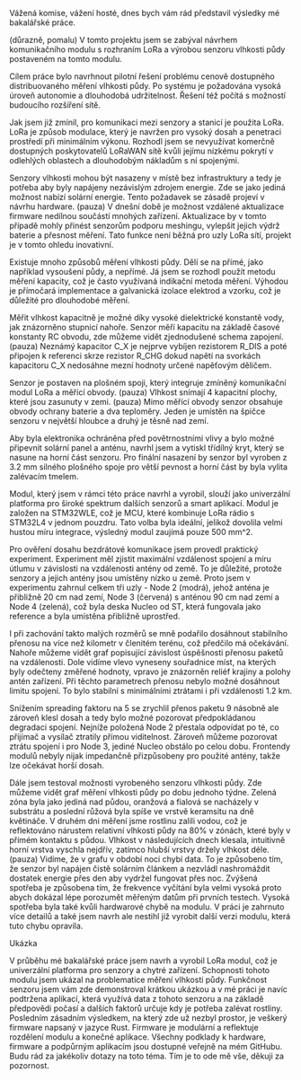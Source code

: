
Vážená komise, vážení hosté, dnes bych vám rád představil výsledky mé bakalářské práce.

(důrazně, pomalu) V tomto projektu jsem se zabýval návrhem komunikačního modulu s rozhraním LoRa a výrobou senzoru vlhkosti půdy postaveném na tomto modulu.

Cílem práce bylo navrhnout pilotní řešení problému cenově dostupného distribuovaného měření vlhkosti půdy. Po systému je požadována vysoká úroveň autonomie a dlouhodobá udržitelnost. Řešení též počítá s možností budoucího rozšíření sítě.

Jak jsem již zmínil, pro komunikaci mezi senzory a stanicí je použita LoRa. LoRa je způsob modulace, který je navržen pro vysoký dosah a penetraci prostředí při minimálním výkonu. Rozhodl jsem se nevyužívat komerčně dostupných poskytovatelů LoRaWAN sítě kvůli jejímu nízkému pokrytí v odlehlých oblastech a dlouhodobým nákladům s ní spojenými.

Senzory vlhkosti mohou být nasazeny v místě bez infrastruktury a tedy je potřeba aby byly napájeny nezávislým zdrojem energie. Zde se jako jediná možnost nabízí solární energie. Tento požadavek se zásadě projeví v návrhu hardware. (pauza) V dnešní době je možnost vzdálené aktualizace firmware nedílnou součástí mnohých zařízení. Aktualizace by v tomto případě mohly přinést senzorům podporu meshingu, vylepšit jejich výdrž baterie a přesnost měření. Tato funkce není běžná pro uzly LoRa sítí, projekt je v tomto ohledu inovativní.

Existuje mnoho způsobů měření vlhkosti půdy. Dělí se na přímé, jako například vysoušení půdy, a nepřímé. Já jsem se rozhodl použít metodu měření kapacity, což je často využívaná indikační metoda měření. Výhodou je přímočará implementace a galvanická izolace elektrod a vzorku, což je důležité pro dlouhodobé měření.

Měřit vlhkost kapacitně je možné díky vysoké dielektrické konstantě vody, jak znázorněno stupnicí nahoře. Senzor měří kapacitu na základě časové konstanty RC obvodu, zde můžeme vidět zjednodušené schema zapojení. (pauza) Neznámý kapacitor C_X je nejprve vybíjen rezistorem R_DIS a poté připojen k referenci skrze rezistor R_CHG dokud napětí na svorkách kapacitoru C_X nedosáhne mezní hodnoty určené napěťovým děličem.

Senzor je postaven na plošném spoji, který integruje zmíněný komunikační modul LoRa a měřící obvody. (pauza) Vlhkost snímají 4 kapacitní plochy, které jsou zasunuty v zemi. (pauza) Mimo měřící obvody senzor obsahuje obvody ochrany baterie a dva teploměry. Jeden je umístěn na špičce senzoru v největší hloubce a druhý je těsně nad zemí.

Aby byla elektronika ochráněna před povětrnostními vlivy a bylo možné připevnit solární panel a anténu, navrhl jsem a vytiskl třídílný kryt, který se nasune na horní část senzoru. Pro finální nasazení by senzor byl vyroben z 3.2 mm silného plošného spoje pro větší pevnost a horní část by byla vylita zalévacím tmelem.

Modul, který jsem v rámci této práce navrhl a vyrobil, slouží jako univerzální platforma pro široké spektrum dalších senzorů a smart aplikací. Modul je založen na STM32WLE, což je MCU, které kombinuje LoRa rádio s STM32L4 v jednom pouzdru. Tato volba byla ideální, jelikož dovolila velmi hustou míru integrace, výsledný modul zaujímá pouze 500 mm^2.

Pro ověření dosahu bezdrátové komunikace jsem provedl praktický experiment. Experiment měl zjistit maximální vzdálenost spojení a míru útlumu v závislosti na vzdálenosti antény od země. To je důležité, protože senzory a jejich antény jsou umístěny nízko u země. Proto jsem v experimentu zahrnul celkem tři uzly - Node 2 (modrá), jehož anténa je přibližně 20 cm nad zemí, Node 3 (červená) s anténou 90 cm nad zemí a Node 4 (zelená), což byla deska Nucleo od ST, která fungovala jako reference a byla umístěna přibližně uprostřed.

I při zachování takto malých rozměrů se mně podařilo dosáhnout stabilního přenosu na více než kilometr v členitém terénu, což předčilo má očekávání. Nahoře můžeme vidět graf popisující závislost úspěšnosti přenosu paketů na vzdálenosti. Dole vidíme vlevo vyneseny souřadnice míst, na kterých byly odečteny změřené hodnoty, vpravo je znázorněn reliéf krajiny a polohy antén zařízení. Při těchto parametrech přenosu nebylo možné dosáhnout limitu spojení. To bylo stabilní s minimálními ztrátami i při vzdálenosti 1.2 km.

Snížením spreading faktoru na 5 se zrychlil přenos paketu 9 násobně ale zároveň klesl dosah a tedy bylo možné pozorovat předpokládanou degradaci spojení. Nejníže položená Node 2 přestala odpovídat po té, co přijímač a vysílač ztratily přímou viditelnost. Zároveň můžeme pozorovat ztrátu spojení i pro Node 3, jediné Nucleo obstálo po celou dobu. Frontendy modulů nebyly nijak impedančně přizpůsobeny pro použité antény, takže lze očekávat horší dosah.

Dále jsem testoval možnosti vyrobeného senzoru vlhkosti půdy. Zde můžeme vidět graf měření vlhkosti půdy po dobu jednoho týdne. Zelená zóna byla jako jediná nad půdou, oranžová a fialová se nacházely v substrátu a poslední růžová byla spíše ve vrstvě keramsitu na dně květináče. V druhém dni měření jsme rostlinu zalili vodou, což je reflektováno nárustem relativní vlhkosti půdy na 80% v zónách, které byly v přímém kontaktu s půdou. Vlhkost v následujících dnech klesala, intuitivně horní vrstva vyschla nejdřív, zatímco hlubší vrstvy držely vlhkost déle. (pauza) Vidíme, že v grafu v období noci chybí data. To je způsobeno tím, že senzor byl napájen čistě solárním článkem a nezvládl nashromáždit dostatek energie přes den aby vydržel fungovat přes noc. Zvýšená spotřeba je způsobena tím, že frekvence vyčítání byla velmi vysoká proto abych dokázal lépe porozumět měřeným datům při prvních testech. Vysoká spotřeba byla také kvůli hardwarové chybě na modulu. V práci je zahrnuto více detailů a také jsem navrh ale nestihl již vyrobit další verzi modulu, která tuto chybu opravila.

Ukázka

V průběhu mé bakalářské práce jsem navrh a vyrobil LoRa modul, což je univerzální platforma pro senzory a chytré zařízení. Schopnosti tohoto modulu jsem ukázal na problematice měření vlhkosti půdy. Funkčnost senzoru jsem vám zde demonstroval krátkou ukázkou a v mé práci je navíc podtržena aplikací, která využívá data z tohoto senzoru a na základě předpovědi počasí a dalších faktorů určuje kdy je potřeba zalévat rostliny. Posledním zásadním výsledkem, na který zde už nezbyl prostor, je veškerý firmware napsaný v jazyce Rust. Firmware je modulární a reflektuje rozdělení modulu a konečné aplikace. Všechny podklady k hardware, firmware a podpůrným aplikacím jsou dostupné veřejně na mém GitHubu. Budu rád za jakékoliv dotazy na toto téma. Tím je to ode mě vše, děkuji za pozornost.
